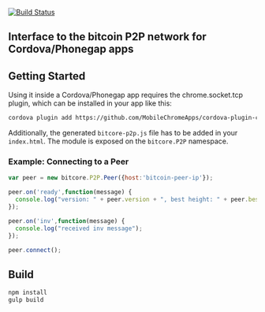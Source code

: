 [![Build Status](https://travis-ci.org/getbitpocket/bitcore-p2p-cordova.svg?branch=master)](https://travis-ci.org/getbitpocket/bitcore-p2p-cordova)

## Interface to the bitcoin P2P network for Cordova/Phonegap apps

## Getting Started

Using it inside a Cordova/Phonegap app requires the chrome.socket.tcp plugin, which can be installed in your app like this:

```sh
cordova plugin add https://github.com/MobileChromeApps/cordova-plugin-chrome-apps-sockets-tcp.git
```

Additionally, the generated `bitcore-p2p.js` file has to be added in your `index.html`. The module is exposed on the `bitcore.P2P` namespace.

### Example: Connecting to a Peer

```javascript
var peer = new bitcore.P2P.Peer({host:'bitcoin-peer-ip'});

peer.on('ready',function(message) {
  console.log("version: " + peer.version + ", best height: " + peer.bestHeight);
});

peer.on('inv',function(message) {
  console.log("received inv message");
});

peer.connect();
```

## Build

```sh
npm install
gulp build
```



